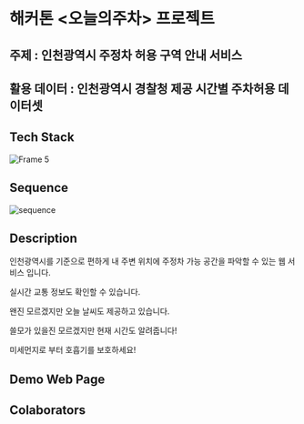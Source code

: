 # 해커톤 <오늘의주차> 프로젝트

## 주제 : 인천광역시 주정차 허용 구역 안내 서비스

## 활용 데이터 : 인천광역시 경찰청 제공 시간별 주차허용 데이터셋


## Tech Stack
![Frame 5](https://user-images.githubusercontent.com/42796949/118159807-751eb300-b458-11eb-9063-8f23ebdb2c5c.png)



## Sequence
![sequence](https://user-images.githubusercontent.com/42796949/118160482-52d96500-b459-11eb-877b-09d898c91325.png)

## Description

인천광역시를 기준으로 편하게 내 주변 위치에 주정차 가능 공간을 파악할 수 있는 웹 서비스 입니다.

실시간 교통 정보도 확인할 수 있습니다.

왠진 모르겠지만 오늘 날씨도 제공하고 있습니다.

쓸모가 있을진 모르겠지만 현재 시간도 알려줍니다!

미세먼지로 부터 호흡기를 보호하세요!

## Demo Web Page

## Colaborators
